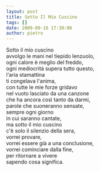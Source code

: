 ```yaml
---
layout: post
title: Sotto Il Mio Cuscino
tags: []
date: 2009-09-16 17:30:00
author: pietro
---
```

Sotto il mio cuscino<br/>avvolgo le mani nel tiepido lenzuolo,<br/>ogni calore è meglio del freddo,<br/>ogni mediocrità supera tutto questo,<br/>l'aria stamattina<br/>ti congelava l'anima,<br/>con tutte le mie forze gridavo<br/>nel vuoto lasciato da una canzone<br/>che ha ancora così tanto da darmi,<br/>parole che suoneranno sensate,<br/>sempre ogni giorno<br/>in cui saranno cantate,<br/>ma sotto il mio cuscino<br/>c'è solo il silenzio della sera,<br/>vorrei provare,<br/>vorrei essere già a una conclusione,<br/>vorrei cominciare dalla fine,<br/>per ritornare a vivere<br/>sapendo cosa significa.
